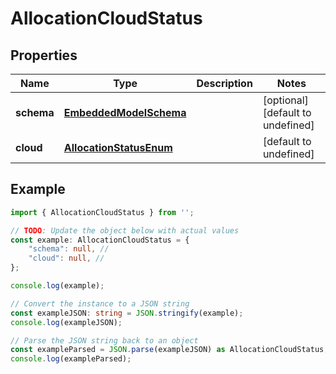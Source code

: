 
# AllocationCloudStatus


## Properties

Name | Type | Description | Notes
------------ | ------------- | ------------- | -------------
**schema** | [**EmbeddedModelSchema**](EmbeddedModelSchema) |  | [optional] [default to undefined]
**cloud** | [**AllocationStatusEnum**](AllocationStatusEnum) |  | [default to undefined]

## Example

```typescript
import { AllocationCloudStatus } from '';

// TODO: Update the object below with actual values
const example: AllocationCloudStatus = {
    "schema": null, // 
    "cloud": null, // 
};

console.log(example);

// Convert the instance to a JSON string
const exampleJSON: string = JSON.stringify(example);
console.log(exampleJSON);

// Parse the JSON string back to an object
const exampleParsed = JSON.parse(exampleJSON) as AllocationCloudStatus;
console.log(exampleParsed);
```




